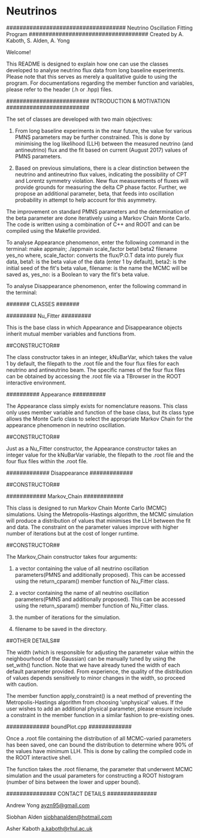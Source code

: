 # Neutrinos
####################################
Neutrino Oscillation Fitting Program
####################################
Created by A. Kaboth, S. Alden, A. Yong

Welcome!

This README is designed to explain how one can use the classes developed to analyse neutrino flux data from long baseline experiments. Please note that this serves as merely a qualitative guide to using the program. For documentations regarding the member function and variables, please refer to the header (.h or .hpp) files.

#########################
INTRODUCTION & MOTIVATION
#########################

The set of classes are developed with two main objectives:

1) From long baseline experiments in the near future, the value for various PMNS parameters may be further constrained. This is done by minimising the log likelihood (LLH) between the measured neutrino (and antineutrino) flux and the fit based on current (August 2017) values of PMNS parameters.

2) Based on previous simulations, there is a clear distinction between the neutrino and antineutrino flux values, indicating the possibility of CPT and Lorentz symmetry violation. New flux measurements of fluxes will provide grounds for measuring the delta CP phase factor. Further, we propose an additional parameter, beta, that feeds into oscillation probability in attempt to help account for this asymmetry.

The improvement on standard PMNS parameters and the determination of the beta parameter are done iteratively using a Markov Chain Monte Carlo. The code is written using a combination of C++ and ROOT and can be compiled using the Makefile provided.

To analyse Appearance phenomenon, enter the following command in the terminal:
make appmain; ./appmain scale_factor beta1 beta2 filename yes_no
where,
scale_factor: converts the flux/P.O.T data into purely flux data,
beta1: is the beta value of the data (enter 1 by default),
beta2: is the initial seed of the fit's beta value,
filename: is the name the MCMC will be saved as,
yes_no: is a Boolean to vary the fit's beta value.

To analyse Disappearance phenomenon, enter the following command in the terminal:


#######
CLASSES
#######

#########
Nu_Fitter
#########

This is the base class in which Appearance and Disappearance objects inherit mutual member variables and functions from.

##CONSTRUCTOR##

The class constructor takes in an integer, kNuBarVar, which takes the value 1 by default, the filepath to the .root file and the four flux files for each neutrino and antineutrino beam. The specific names of the four flux files can be obtained by accessing the .root file via a TBrowser in the ROOT interactive environment.


##########
Appearance
##########

The Appearance class simply exists for nomenclature reasons. This class only uses member variable and function of the base class, but its class type allows the Monte Carlo class to select the appropriate Markov Chain for the appearance phenomenon in neutrino oscillation.

##CONSTRUCTOR##

Just as a Nu_Fitter constructor, the Appearance constructor takes an integer value for the kNuBarVar variable, the filepath to the .root file and the four flux files within the .root file.


#############
Disappearance
#############

##CONSTRUCTOR##



############
Markov_Chain
############

This class is designed to run Markov Chain Monte Carlo (MCMC) simulations. Using the Metropolis-Hastings algorithm, the MCMC simulation will produce a distribution of values that minimises the LLH between the fit and data. The constraint on the parameter values improve with higher number of iterations but at the cost of longer runtime.

##CONSTRUCTOR##

The Markov_Chain constructor takes four arguments:

1) a vector containing the value of all neutrino oscillation parameters(PMNS and additionally proposed). This can be accessed using the return_cparam() member function of Nu_Fitter class.

2) a vector containing the name of all neutrino oscillation parameters(PMNS and additionally proposed). This can be accessed using the return_sparam() member function of Nu_Fitter class.

3) the number of iterations for the simulation.

4) filename to be saved in the directory.

##OTHER DETAILS##

The width (which is responsible for adjusting the parameter value within the neighbourhood of the Gaussian) can be manually tuned by using the set_with() function. Note that we have already tuned the width of each default parameter provided. From experience, the quality of the distribution of values depends sensitively to minor changes in the width, so proceed with caution.

The member function apply_constraint() is a neat method of preventing the Metropolis-Hastings algorithm from choosing 'unphysical' values. If the user wishes to add an additional physical parameter, please ensure include a constraint in the member function in a similar fashion to pre-existing ones.

#############
boundPlot.cpp
#############

Once a .root file containing the distribution of all MCMC-varied parameters has been saved, one can bound the distribution to determine where 90% of the values have minimum LLH. This is done by calling the compiled code in the ROOT interactive shell.

The function takes the .root filename, the parameter that underwent MCMC simulation and the usual parameters for constructing a ROOT histogram (number of bins between the lower and upper bound).



###############
CONTACT DETAILS
###############

Andrew Yong
ayzn95@gmail.com

Siobhan Alden
siobhanalden@hotmail.com

Asher Kaboth
a.kaboth@rhul.ac.uk
